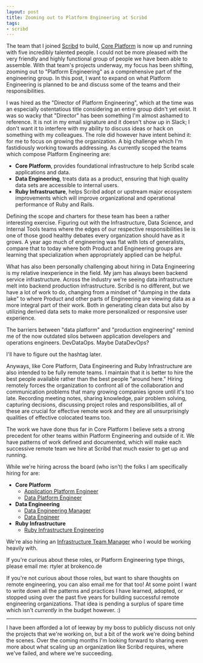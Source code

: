 ```yaml
---
layout: post
title: Zooming out to Platform Engineering at Scribd
tags:
- scribd
---
```


The team that I joined [Scribd](https://scribd.com) to build, [Core
Platform](/2019/03/28/scribd-core-platform.html) is now up and running with
five incredibly talented people. I could not be more pleased with the very
friendly and highly functional group of people we have been able to assemble.
With that team's projects underway, my focus has been shifting, zooming out
to "Platform Engineering" as a comprehensive part of the engineering
group. In this post, I want to expand on what Platform Engineering is planned
to be and discuss some of the teams and their responsibilities.

I was hired as the "Director of Platform Engineering", which at the time was an
especially ostentatious title considering an entire group didn't yet exist. It
was so wacky that "Director" has been something I'm almost ashamed to
reference. It is not in my email signature and it doesn't show up in Slack; I
don't want it to interfere with my ability to discuss ideas or hack on
something with my colleagues. The role did however have intent behind it: for
me to focus on growing the organization. A big challenge which I'm fastidiously
working towards addressing. As currently scoped the teams which compose
Platform Engineering are:

* **Core Platform**, provides foundational infrastructure to help Scribd scale
  applications and data.
* **Data Engineering**, treats data as a product, ensuring that high quality
  data sets are accessible to internal users.
* **Ruby Infrastructure**, helps Scribd adopt or upstream major ecosystem improvements
  which will improve organizational and operational performance of Ruby and
  Rails.

Defining the scope and charters for these team has been a rather interesting
exercise. Figuring out with the Infrastructure, Data Science, and Internal
Tools teams where the edges of our respective responsibilities lie is one of
those good healthy debates every organization should have as it grows. A year
ago much of engineering was flat with lots of generalists, compare that to
today where both Product and Engineering groups are learning that
specialization when appropriately applied can be helpful.

What has also been personally challenging about hiring in Data Engineering is
my relative inexperience in the field. My jam has always been backend service
infrastructure. Across the industry we're seeing data infrastructure melt
into backend production infrastructure. Scribd is no different, but we have a
lot of work to do, changing from a mindset of "dumping in the data lake" to
where Product and other parts of Engineering are viewing data as a more
integral part of their work. Both in generating clean data but also by
utilizing derived data sets to make more personalized or responsive user
experience.

The barriers between "data platform" and "production engineering" remind me of
the now outdated silos between application developers and operations engineers.
DevDataOps. Maybe DataDevOps?

I'll have to figure out the hashtag later.

Anyways, like Core Platform, Data Engineering and Ruby Infrastructure are also
intended to be fully remote teams. I maintain that it is better to hire the
best people available rather than the best people "around here." Hiring
remotely forces the organization to confront all of the collaboration and
communication problems that many growing companies ignore until it's too late.
Recording meeting notes, sharing knowledge, pair problem solving, capturing
decisions, discussing project roles and responsibilities, all of these are crucial for
effective remote work and they are all unsurprisingly qualities of effective
colocated teams too.

The work we have done thus far in Core Platform I believe sets a strong
precedent for other teams within Platform Engineering and outside of it. We
have patterns of work defined and documented, which will make each successive
remote team we hire at Scribd that much easier to get up and running.


While we're hiring across the board (who isn't) the folks I am specifically
hiring for are:

* **Core Platform**
  * [Application Platform
Engineer](https://jobs.lever.co/scribd/78b89735-e4f7-4f44-985e-e028bfca5698)
  * [Data Platform
Engineer](https://jobs.lever.co/scribd/ee84d062-19e8-47aa-9403-1935daae70ff)
* **Data Engineering**
  * [Data Engineering
Manager](https://jobs.lever.co/scribd/7a9e16c6-9cb3-48a0-bf82-2e405a596fcd)
  * [Data
Engineer](https://jobs.lever.co/scribd/46a9ef46-d214-483d-be09-f811c8b19127)
* **Ruby Infrastructure**
  * [Ruby Infrastructure
Engineering](https://jobs.lever.co/scribd/6fff482b-6363-4525-b6b0-6131d6994eef)


We're also hiring an [Infrastructure Team
Manager](https://jobs.lever.co/scribd/d5aa5ade-e520-4c63-947c-d48bee5e748d)
who I would be working heavily with.


If you're curious about these roles, or Platform Engineering type things,
please email me: rtyler at brokenco.de

If you're not curious about those roles, but want to share thoughts on remote
engineering, you can also email me for that too! At some  point I want to
write down all the patterns and practices I have learned, adopted, or stopped
using over the past five years for building successful remote engineering
organizations. That idea is pending a surplus of spare time which isn't _currently_
in the budget however. :)

---

I have been afforded a lot of leeway by my boss to publicly discuss not only
the projects that we're working on, but a bit of the work we're doing behind
the scenes. Over the coming months I'm looking forward to sharing even more
about what scaling up an organization like Scribd requires, where we've failed,
and where we're succeeding.
